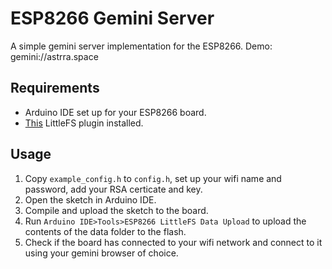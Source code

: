 # ESP8266 Gemini Server

A simple gemini server implementation for the ESP8266.
Demo: gemini://astrra.space

## Requirements
* Arduino IDE set up for your ESP8266 board.
* [This](https://github.com/earlephilhower/arduino-esp8266littlefs-plugin) LittleFS plugin installed.

## Usage
1. Copy ```example_config.h``` to ```config.h```, set up your wifi name and password, add your RSA certicate and key.
2. Open the sketch in Arduino IDE.
3. Compile and upload the sketch to the board.
4. Run ```Arduino IDE>Tools>ESP8266 LittleFS Data Upload``` to upload the contents of the data folder to the flash.
5. Check if the board has connected to your wifi network and connect to it using your gemini browser of choice.
